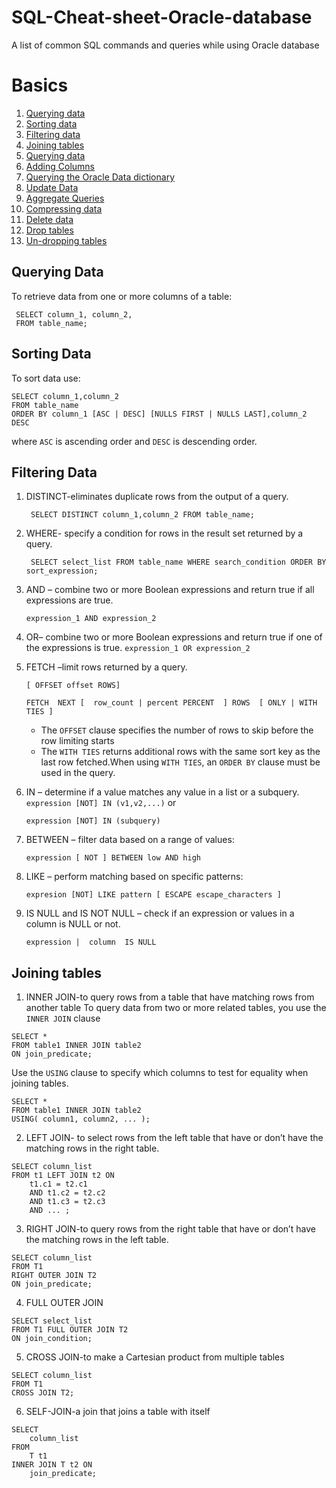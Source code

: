 # SQL-Cheat-sheet-Oracle-database
A list of common SQL commands and queries while using Oracle database

# Basics
1. [Querying data](#querying-data )
2. [Sorting data](#sorting-data)
3. [Filtering data](#filtering-data)
4. [Joining tables](#joining-tables)
5. [Querying data]()
6. [Adding Columns]()
7. [Querying the Oracle Data dictionary]()
8. [Update Data]()
9. [Aggregate Queries]()
10. [Compressing data]()
11. [Delete data]()
12. [Drop tables]()
13. [Un-dropping tables]()

## Querying Data
To retrieve data from one or more columns of a table:

```
 SELECT column_1, column_2,
 FROM table_name;
```

## Sorting Data
To sort data use:

``` 
SELECT column_1,column_2 
FROM table_name 
ORDER BY column_1 [ASC | DESC] [NULLS FIRST | NULLS LAST],column_2 DESC
 ```

where ```ASC``` is ascending order and ```DESC``` is descending order.

## Filtering Data

1. DISTINCT-eliminates duplicate rows from the output of a query.

    ``` SELECT DISTINCT column_1,column_2 FROM table_name;```

2. WHERE- specify a condition for rows in the result set returned by a query.

    ``` SELECT select_list FROM table_name WHERE search_condition ORDER BY sort_expression;```
3. AND – combine two or more Boolean expressions and return true if all expressions are true.

    ``` expression_1 AND expression_2 ```
4. OR–  combine two or more Boolean expressions and return true if one of the expressions is true.
    ```expression_1 OR expression_2```
5. FETCH –limit rows returned by a query.

    ```
    [ OFFSET offset ROWS]

    FETCH  NEXT [  row_count | percent PERCENT  ] ROWS  [ ONLY | WITH TIES ]
     ```

    * The ```OFFSET``` clause specifies the number of rows to skip before the row limiting starts
    * The ```WITH TIES``` returns additional rows with the same sort key as the last row fetched.When using ```WITH TIES```, an ```ORDER BY``` clause must be used in the query. 


6. IN – determine if a value matches any value in a list or a subquery.
    ```expression [NOT] IN (v1,v2,...)```
    or

    ```expression [NOT] IN (subquery)```
7. BETWEEN – filter data based on a range of values:

    ```expression [ NOT ] BETWEEN low AND high```
8. LIKE  – perform matching based on specific patterns:

    ```expresion [NOT] LIKE pattern [ ESCAPE escape_characters ]``` 
9. IS NULL and IS NOT NULL – check if an expression or values in a column is NULL or not.

    ```expression |  column  IS NULL```

## Joining tables
1. INNER JOIN-to query rows from a table that have matching rows from another table
To query data from two or more related tables, you use the ```INNER JOIN``` clause

```
SELECT *
FROM table1 INNER JOIN table2 
ON join_predicate;
```

Use the ```USING``` clause to specify which columns to test for equality when joining tables.

```
SELECT *
FROM table1 INNER JOIN table2 
USING( column1, column2, ... );
```

2. LEFT JOIN- to select rows from the left table that have or don’t have the matching rows in the right table.

```
SELECT column_list
FROM t1 LEFT JOIN t2 ON
    t1.c1 = t2.c1
    AND t1.c2 = t2.c2
    AND t1.c3 = t2.c3
    AND ... ;
```

3. RIGHT JOIN-to query rows from the right table that have or don’t have the matching rows in the left table.
```
SELECT column_list
FROM T1
RIGHT OUTER JOIN T2 
ON join_predicate;
```

4. FULL OUTER JOIN

```
SELECT select_list
FROM T1 FULL OUTER JOIN T2 
ON join_condition;
```

5. CROSS JOIN-to make a Cartesian product from multiple tables
```
SELECT column_list
FROM T1 
CROSS JOIN T2; 
```

6. SELF-JOIN-a join that joins a table with itself
```
SELECT
    column_list
FROM
    T t1
INNER JOIN T t2 ON
    join_predicate;

```
